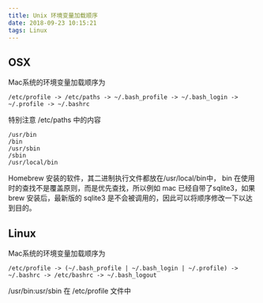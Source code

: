 ```yaml
---
title: Unix 环境变量加载顺序
date: 2018-09-23 10:15:21
tags: Linux
---
```


## OSX

Mac系统的环境变量加载顺序为

```
/etc/profile -> /etc/paths -> ~/.bash_profile -> ~/.bash_login ->  ~/.profile -> ~/.bashrc
```

特别注意 /etc/paths 中的内容
```
/usr/bin
/bin
/usr/sbin
/sbin
/usr/local/bin
```

Homebrew 安装的软件，其二进制执行文件都放在/usr/local/bin中，
bin 在使用时的查找不是覆盖原则，而是优先查找，所以例如 mac 已经自带了sqlite3，如果 brew 安装后，最新版的 sqlite3 是不会被调用的，因此可以将顺序修改一下以达到目的。

## Linux

Mac系统的环境变量加载顺序为
```
/etc/profile -> (~/.bash_profile | ~/.bash_login | ~/.profile) -> ~/.bashrc -> /etc/bashrc -> ~/.bash_logout
```

/usr/bin:usr/sbin 在 /etc/profile 文件中
